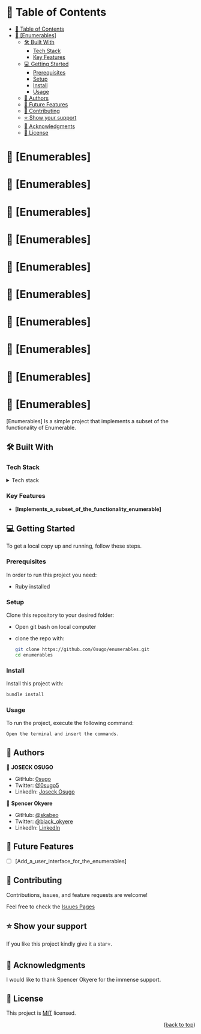 <!-- TABLE OF CONTENTS -->

# 📗 Table of Contents

- [📗 Table of Contents](#-table-of-contents)
- [📖 \[Enumerables\] ](#-enumerables-)
  - [🛠 Built With ](#-built-with-)
    - [Tech Stack ](#tech-stack-)
    - [Key Features ](#key-features-)
  - [💻 Getting Started ](#-getting-started-)
    - [Prerequisites](#prerequisites)
    - [Setup](#setup)
    - [Install](#install)
    - [Usage](#usage)
  - [👥 Authors ](#-authors-)
  - [🔭 Future Features ](#-future-features-)
  - [🤝 Contributing ](#-contributing-)
  - [⭐️ Show your support ](#️-show-your-support-)
  - [🙏 Acknowledgments ](#-acknowledgments-)
  - [📝 License ](#-license-)

<!-- PROJECT DESCRIPTION -->
# 📖 [Enumerables] <a name="about-project"></a>
# 📖 [Enumerables] <a name="about-project"></a>
# 📖 [Enumerables] <a name="about-project"></a>
# 📖 [Enumerables] <a name="about-project"></a>
# 📖 [Enumerables] <a name="about-project"></a>
# 📖 [Enumerables] <a name="about-project"></a>
# 📖 [Enumerables] <a name="about-project"></a>
# 📖 [Enumerables] <a name="about-project"></a>
# 📖 [Enumerables] <a name="about-project"></a>
# 📖 [Enumerables] <a name="about-project"></a>

 [Enumerables] Is a simple project that implements a subset of the functionality of Enumerable.

## 🛠 Built With <a name="built-with"></a>

### Tech Stack <a name="tech-stack"></a>

<details>
<summary>Tech stack</summary>
  <ul>
    <li><a href="https://www.ruby-lang.org/en/">Ruby</a></li>
  </ul>
</details>

### Key Features <a name="key-features"></a>

- **[Implements_a_subset_of_the_functionality_enumerable]**

<!-- GETTING STARTED -->

## 💻 Getting Started <a name="getting-started"></a>

To get a local copy up and running, follow these steps.

### Prerequisites

In order to run this project you need:
 - Ruby installed

### Setup

Clone this repository to your desired folder:
- Open git bash on local computer
- clone the repo with:

  ```sh
  git clone https://github.com/0sugo/enumerables.git
  cd enumerables
  ```

### Install

Install this project with:

```sh
bundle install
```

### Usage

To run the project, execute the following command:

```sh
Open the terminal and insert the commands.
```


## 👥 Authors <a name="authors"></a>

👤 **JOSECK OSUGO**

- GitHub: [0sugo](https://github.com/0sugo)
- Twitter: [@0sugo5](https://twitter.com/osugo5)
- LinkedIn: [Joseck Osugo](https://www.linkedin.com/in/joseck-osugo/)

👤 **Spencer Okyere**

- GitHub: [@skabeo](https://github.com/skabeo)
- Twitter: [@black_okyere](https://twitter.com/black_okyere)
- LinkedIn: [LinkedIn](https://linkedin.com/in/spencer-okyere)


<!-- FUTURE FEATURES -->

## 🔭 Future Features <a name="future-features"></a>

- [ ] [Add_a_user_interface_for_the_enumerables]

<!-- CONTRIBUTING -->

## 🤝 Contributing <a name="contributing"></a>

Contributions, issues, and feature requests are welcome!

Feel free to check the [Isuues Pages](https://github.com/0sugo/enumerables/issues)


<!-- SUPPORT -->

## ⭐️ Show your support <a name="support"></a>

If you like this project kindly give it a star⭐️.


<!-- ACKNOWLEDGEMENTS -->

## 🙏 Acknowledgments <a name="acknowledgements"></a>

I would like to thank Spencer Okyere for the immense support.

<!-- LICENSE -->

## 📝 License <a name="license"></a>

This project is [MIT](./LICENSE) licensed.

<p align="right">(<a href="#readme-top">back to top</a>)</p>
